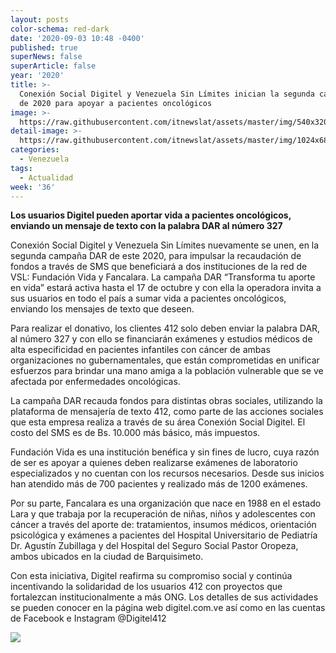 ```yaml
---
layout: posts
color-schema: red-dark
date: '2020-09-03 10:48 -0400'
published: true
superNews: false
superArticle: false
year: '2020'
title: >-
  Conexión Social Digitel y Venezuela Sin Límites inician la segunda campaña DAR
  de 2020 para apoyar a pacientes oncológicos
image: >-
  https://raw.githubusercontent.com/itnewslat/assets/master/img/540x320/Digitel-dar327-p.jpg
detail-image: >-
  https://raw.githubusercontent.com/itnewslat/assets/master/img/1024x680/Digitel-dar327-g.jpg
categories:
  - Venezuela
tags:
  - Actualidad
week: '36'
---
```

**Los usuarios Digitel pueden aportar vida a pacientes oncológicos, enviando un mensaje de texto con la palabra DAR al número 327**

Conexión Social Digitel y Venezuela Sin Límites nuevamente se unen, en la segunda campaña DAR de este 2020, para impulsar la recaudación de fondos a través de SMS que beneficiará a dos instituciones de la red de VSL: Fundación Vida y Fancalara. La campaña DAR “Transforma tu aporte en vida” estará activa hasta el 17 de octubre y con ella la operadora invita a sus usuarios en todo el país a sumar vida a pacientes oncológicos, enviando los mensajes de texto que deseen.

Para realizar el donativo, los clientes 412 solo deben enviar la palabra DAR, al número 327 y con ello se financiarán exámenes y estudios médicos de alta especificidad en pacientes infantiles con cáncer de ambas organizaciones no gubernamentales, que están comprometidas en unificar esfuerzos para brindar una mano amiga a la población vulnerable que se ve afectada por enfermedades oncológicas.

La campaña DAR recauda fondos para distintas obras sociales, utilizando la plataforma de mensajería de texto 412, como parte de las acciones sociales que esta empresa realiza a través de su área Conexión Social Digitel. El costo del SMS es de Bs. 10.000 más básico, más impuestos.

Fundación Vida es una institución benéfica y sin fines de lucro, cuya razón de ser es apoyar a quienes deben realizarse exámenes de laboratorio especializados y no cuentan con los recursos necesarios. Desde sus inicios han atendido más de 700 pacientes y realizado más de 1200 exámenes. 

Por su parte, Fancalara es una organización que nace en 1988 en el estado Lara y que trabaja por la recuperación de niñas, niños y adolescentes con cáncer a través del aporte de: tratamientos, insumos médicos, orientación psicológica y exámenes a pacientes del Hospital Universitario de Pediatría Dr. Agustín Zubillaga y del Hospital del Seguro Social Pastor Oropeza, ambos ubicados en la ciudad de Barquisimeto.

Con esta iniciativa, Digitel reafirma su compromiso social y continúa incentivando la solidaridad de los usuarios 412 con proyectos que fortalezcan institucionalmente a más ONG. Los detalles de sus actividades se pueden conocer en la página web digitel.com.ve así como en las cuentas de Facebook e Instagram @Digitel412

<img src="https://tracker.metricool.com/c3po.jpg?hash=56f88a41e39ab42c063cc51676587a04"/>